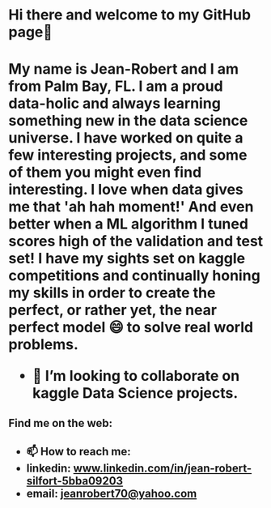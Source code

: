 

<h1>Hi there and welcome to my GitHub page👋<h1>

My name is Jean-Robert and I am from Palm Bay, FL.  I am a proud data-holic and always learning something new in the data science universe.  I have worked on quite a few interesting projects, and some of them you might even find interesting.  I love when data gives me that 'ah hah moment!' And even better when a ML algorithm I tuned scores high of the validation and test set! I have my sights set on kaggle competitions and continually honing my skills in order to create the perfect, or rather yet, the near perfect model 😄 to solve real world problems.


- 👯 I’m looking to collaborate on kaggle Data Science projects.


<h2> Find me on the web: <h2>
  
- 📫 How to reach me: 
- linkedin: www.linkedin.com/in/jean-robert-silfort-5bba09203
- email: jeanrobert70@yahoo.com

